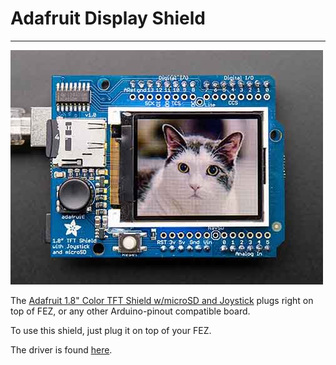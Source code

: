 # Adafruit Display Shield
---
![Adafruit 1.8" Color TFT Shield w/microSD and Joystick](images/adafruit-tft-joystick-shield.jpg) 

The [Adafruit 1.8" Color TFT Shield w/microSD and Joystick](https://www.adafruit.com/product/802) plugs right on top of FEZ, or any other Arduino-pinout compatible board.

To use this shield, just plug it on top of your FEZ.

The driver is found [here](https://github.com/ghi-electronics/TinyCLR-Accessories).